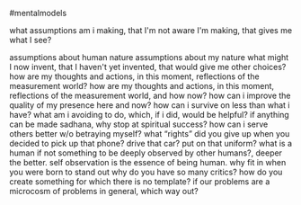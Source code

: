 #mentalmodels

what assumptions am i making, that I'm not aware I'm making, that gives me what I see?

assumptions about human nature
assumptions about my nature
what might I now invent, that I haven't yet invented, that would give me other choices?
how are my thoughts and actions, in this moment, reflections of the measurement world?
how are my thoughts and actions, in this moment, reflections of the measurement world, and how now?
how can i improve the quality of my presence here and now?
how can i survive on less than what i have?
what am i avoiding to do, which, if i did, would be helpful?
if anything can be made sadhana, why stop at spiritual success?
how can i serve others better w/o betraying myself?
what “rights” did you give up when you decided to pick up that phone? drive that car? put on that uniform?
what is a human if not something to be deeply observed by other humans?, deeper the better. self observation is the essence of being human.
why fit in when you were born to stand out
why do you have so many critics?
how do you create something for which there is no template? 
if our problems are a microcosm of problems in general, which way out?